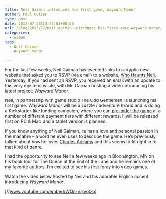 ```yaml
---
title: Neil Gaiman introduces his first game, Wayward Manor
author: Paul Cutler
type: post
date: 2013-07-26T13:48:04+00:00
url: /blog/2013/07/neil-gaiman-introduces-his-first-game-wayward-manor/
categories:
  - Games
tags:
  - Neil Gaiman
  - Wayward Manor

---
```

For the last few weeks, Neil Gaiman has tweeted links to a cryptic new website that asked you to RSVP (via email) to a website, [Who Haunts Neil][1]. Yesterday, if you had sent an RSVP, you received an email with an update to this very mysterious site, with Mr. Gaiman hosting a video introducing his latest project: _Wayward Manor_.

Neil, in partnership with game studio The Odd Gentlemen, is launching his first game. _Wayward Manor_ will be a puzzle / adventure hybrid and is doing a Kickstarter-like funding campaign, where you can [pre-order the game][2] at a number of different payment tiers with different rewards. It will be released first on PC & Mac, and a tablet version is planned.

If you know anything of Neil Gaiman, he has a love and personal passion in the macabre &#8211; a word he even uses to describe the game. He&#8217;s previously talked about how he loves [Charles Addams][3] and this seems to fit right in to that kind of genre.

I had the opportunity to see Neil a few weeks ago in Bloomington, MN on his book tour for The Ocean at the End of the Lane and he remains one of my favorite authors. I&#8217;m excited to see his first foray into video games.

Watch the video below hosted by Neil and his adorable English accent introducing _Wayward Manor_.

[//www.youtube.com/embed/WQn-napv3zo]

 [1]: http://whohauntsneil.com/
 [2]: http://whohauntsneil.com/welcome/#shop
 [3]: http://en.wikipedia.org/wiki/Charles_Addams
